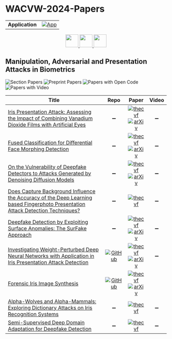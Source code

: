 # WACVW-2024-Papers

<table>
    <tr>
        <td><strong>Application</strong></td>
        <td>
            <a href="https://huggingface.co/spaces/DmitryRyumin/NewEraAI-Papers" style="float:left;">
                <img src="https://img.shields.io/badge/🤗-NewEraAI--Papers-FFD21F.svg" alt="App" />
            </a>
        </td>
    </tr>
</table>

<div align="center">
    <a href="https://github.com/DmitryRyumin/WACV-2024-Papers/blob/main/sections/2024/workshops/w_automated_spatial_and_temporal_anomaly_detection.md">
        <img src="https://cdn.jsdelivr.net/gh/DmitryRyumin/NewEraAI-Papers@main/images/left.svg" width="40" alt="" />
    </a>
    <a href="https://github.com/DmitryRyumin/WACV-2024-Papers/">
        <img src="https://cdn.jsdelivr.net/gh/DmitryRyumin/NewEraAI-Papers@main/images/home.svg" width="40" alt="" />
    </a>
    <a href="https://github.com/DmitryRyumin/WACV-2024-Papers/blob/main/sections/2024/workshops/w_vision-based_understanding_for_low-resource_languages.md">
        <img src="https://cdn.jsdelivr.net/gh/DmitryRyumin/NewEraAI-Papers@main/images/right.svg" width="40" alt="" />
    </a>
</div>

## Manipulation, Adversarial and Presentation Attacks in Biometrics

![Section Papers](https://img.shields.io/badge/Section%20Papers-soon-42BA16) ![Preprint Papers](https://img.shields.io/badge/Preprint%20Papers-soon-b31b1b) ![Papers with Open Code](https://img.shields.io/badge/Papers%20with%20Open%20Code-soon-1D7FBF) ![Papers with Video](https://img.shields.io/badge/Papers%20with%20Video-soon-FF0000)

| **Title** | **Repo** | **Paper** | **Video** |
|-----------|:--------:|:---------:|:---------:|
| [Iris Presentation Attack: Assessing the Impact of Combining Vanadium Dioxide Films with Artificial Eyes](https://openaccess.thecvf.com/content/WACV2024W/MAP-A/html/Jauhari_Iris_Presentation_Attack_Assessing_the_Impact_of_Combining_Vanadium_Dioxide_WACVW_2024_paper.html) | :heavy_minus_sign: | [![thecvf](https://img.shields.io/badge/pdf-thecvf-7395C5.svg)](https://openaccess.thecvf.com/content/WACV2024W/MAP-A/papers/Jauhari_Iris_Presentation_Attack_Assessing_the_Impact_of_Combining_Vanadium_Dioxide_WACVW_2024_paper.pdf) <br /> [![arXiv](https://img.shields.io/badge/arXiv-2311.12773-b31b1b.svg)](http://arxiv.org/abs/2311.12773) | :heavy_minus_sign: |
| [Fused Classification for Differential Face Morphing Detection](https://openaccess.thecvf.com/content/WACV2024W/MAP-A/html/Medvedev_Fused_Classification_for_Differential_Face_Morphing_Detection_WACVW_2024_paper.html) | :heavy_minus_sign: | [![thecvf](https://img.shields.io/badge/pdf-thecvf-7395C5.svg)](https://openaccess.thecvf.com/content/WACV2024W/MAP-A/papers/Medvedev_Fused_Classification_for_Differential_Face_Morphing_Detection_WACVW_2024_paper.pdf) <br /> [![arXiv](https://img.shields.io/badge/arXiv-2309.00665-b31b1b.svg)](http://arxiv.org/abs/2309.00665) | :heavy_minus_sign: |
| [On the Vulnerability of Deepfake Detectors to Attacks Generated by Denoising Diffusion Models](https://openaccess.thecvf.com/content/WACV2024W/MAP-A/html/Ivanovska_On_the_Vulnerability_of_Deepfake_Detectors_to_Attacks_Generated_by_WACVW_2024_paper.html) | :heavy_minus_sign: | [![thecvf](https://img.shields.io/badge/pdf-thecvf-7395C5.svg)](https://openaccess.thecvf.com/content/WACV2024W/MAP-A/papers/Ivanovska_On_the_Vulnerability_of_Deepfake_Detectors_to_Attacks_Generated_by_WACVW_2024_paper.pdf) <br /> [![arXiv](https://img.shields.io/badge/arXiv-2307.05397-b31b1b.svg)](http://arxiv.org/abs/2307.05397) | :heavy_minus_sign: |
| [Does Capture Background Influence the Accuracy of the Deep Learning based Fingerphoto Presentation Attack Detection Techniques?](https://openaccess.thecvf.com/content/WACV2024W/MAP-A/html/Li_Does_Capture_Background_Influence_the_Accuracy_of_the_Deep_Learning_WACVW_2024_paper.html) | :heavy_minus_sign: | [![thecvf](https://img.shields.io/badge/pdf-thecvf-7395C5.svg)](https://openaccess.thecvf.com/content/WACV2024W/MAP-A/papers/Li_Does_Capture_Background_Influence_the_Accuracy_of_the_Deep_Learning_WACVW_2024_paper.pdf) | :heavy_minus_sign: |
| [Deepfake Detection by Exploiting Surface Anomalies: The SurFake Approach](https://openaccess.thecvf.com/content/WACV2024W/MAP-A/html/Ciamarra_Deepfake_Detection_by_Exploiting_Surface_Anomalies_The_SurFake_Approach_WACVW_2024_paper.html) | :heavy_minus_sign: | [![thecvf](https://img.shields.io/badge/pdf-thecvf-7395C5.svg)](https://openaccess.thecvf.com/content/WACV2024W/MAP-A/papers/Ciamarra_Deepfake_Detection_by_Exploiting_Surface_Anomalies_The_SurFake_Approach_WACVW_2024_paper.pdf) <br /> [![arXiv](https://img.shields.io/badge/arXiv-2310.20621-b31b1b.svg)](http://arxiv.org/abs/2310.20621) | :heavy_minus_sign: |
| [Investigating Weight-Perturbed Deep Neural Networks with Application in Iris Presentation Attack Detection](https://openaccess.thecvf.com/content/WACV2024W/MAP-A/html/Sharma_Investigating_Weight-Perturbed_Deep_Neural_Networks_With_Application_in_Iris_Presentation_WACVW_2024_paper.html) | [![GitHub](https://img.shields.io/github/stars/redwankarimsony/WeightPerturbation-MSU?style=flat)](https://github.com/redwankarimsony/WeightPerturbation-MSU) | [![thecvf](https://img.shields.io/badge/pdf-thecvf-7395C5.svg)](https://openaccess.thecvf.com/content/WACV2024W/MAP-A/papers/Sharma_Investigating_Weight-Perturbed_Deep_Neural_Networks_With_Application_in_Iris_Presentation_WACVW_2024_paper.pdf) <br /> [![arXiv](https://img.shields.io/badge/arXiv-2311.12764-b31b1b.svg)](http://arxiv.org/abs/2311.12764) | :heavy_minus_sign: |
| [Forensic Iris Image Synthesis](https://openaccess.thecvf.com/content/WACV2024W/MAP-A/html/Bhuiyan_Forensic_Iris_Image_Synthesis_WACVW_2024_paper.html) | [![GitHub](https://img.shields.io/github/stars/CVRL/Forensic-Iris-Image-Synthesis?style=flat)](https://github.com/CVRL/Forensic-Iris-Image-Synthesis) | [![thecvf](https://img.shields.io/badge/pdf-thecvf-7395C5.svg)](https://openaccess.thecvf.com/content/WACV2024W/MAP-A/papers/Bhuiyan_Forensic_Iris_Image_Synthesis_WACVW_2024_paper.pdf) <br /> [![arXiv](https://img.shields.io/badge/arXiv-2312.04125-b31b1b.svg)](http://arxiv.org/abs/2312.04125) |  |
| [Alpha-Wolves and Alpha-Mammals: Exploring Dictionary Attacks on Iris Recognition Systems](https://openaccess.thecvf.com/content/WACV2024W/MAP-A/html/Banerjee_Alpha-Wolves_and_Alpha-Mammals_Exploring_Dictionary_Attacks_on_Iris_Recognition_Systems_WACVW_2024_paper.html) | :heavy_minus_sign: | [![thecvf](https://img.shields.io/badge/pdf-thecvf-7395C5.svg)](https://openaccess.thecvf.com/content/WACV2024W/MAP-A/papers/Banerjee_Alpha-Wolves_and_Alpha-Mammals_Exploring_Dictionary_Attacks_on_Iris_Recognition_Systems_WACVW_2024_paper.pdf) | :heavy_minus_sign: |
| [Semi-Supervised Deep Domain Adaptation for Deepfake Detection](https://openaccess.thecvf.com/content/WACV2024W/MAP-A/html/Seraj_Semi-Supervised_Deep_Domain_Adaptation_for_Deepfake_Detection_WACVW_2024_paper.html) | :heavy_minus_sign: | [![thecvf](https://img.shields.io/badge/pdf-thecvf-7395C5.svg)](https://openaccess.thecvf.com/content/WACV2024W/MAP-A/papers/Seraj_Semi-Supervised_Deep_Domain_Adaptation_for_Deepfake_Detection_WACVW_2024_paper.pdf) | :heavy_minus_sign: |
